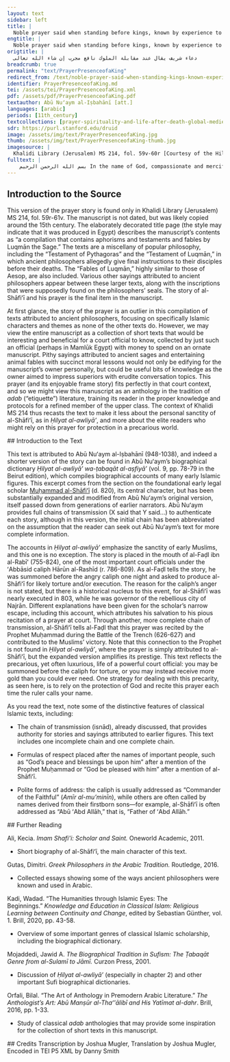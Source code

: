```yaml
---
layout: text
sidebar: left
title: |
  Noble prayer said when standing before kings, known by experience to be beneficial (God most high willing) | دعاء شريف يقال عند مقابلة الملوك نافع مجرب إن شاء الله تعالى
engtitle: |
  Noble prayer said when standing before kings, known by experience to be beneficial (God most high willing)
origtitle: |
  دعاء شريف يقال عند مقابلة الملوك نافع مجرب إن شاء الله تعالى
breadcrumb: true
permalink: "text/PrayerPresenceofaKing"
redirect_from: /text/noble-prayer-said-when-standing-kings-known-experience-be-beneficial-god-most-high-willing
identifier: PrayerPresenceofaKing.md
tei: /assets/tei/PrayerPresenceofaKing.xml
pdf: /assets/pdf/PrayerPresenceofaKing.pdf
textauthor: Abū Nuʻaym al-Iṣbahānī [att.]
languages: [arabic]
periods: [11th_century]
textcollections: [prayer-spirituality-and-life-after-death-global-medieval-perspectives]
sdr: https://purl.stanford.edu/druid 
image: /assets/img/text/PrayerPresenceofaKing.jpg
thumb: /assets/img/text/PrayerPresenceofaKing-thumb.jpg
imagesource: |
  Khalidi Library (Jerusalem) MS 214, fol. 59v-60r [Courtesy of the Hill Museum and Manuscript Library]
fulltext: |
    بسم الله الرحمن الرحيم In the name of God, compassionate and merciful روى الحافظ أبو نعيم رضي الله عنه بسنده الى الفضل بن الربيع صاحب هرون الرشيد انه قال Ḥāfiẓ Abū Nuʻaym, God be pleased with him, narrated with a chain of transmission from al-Faḍl ibn al-Rabīʻ—the companion of Hārūn al-Rashīd—who said: ارسل الي الرشيد ذات ليلة فحضرت اليه فلما دخلت عليه وجدت بين يديه صبارة سيوف وانواعا من آلات العذاب. Al-Rashīd sent for me one night, so I went to see him. When I entered before him, I found him with a number of swords and various instruments of torture. فقال يا فضل فقلت لبيك يا امير المومنين فقال علي بهذا الحجازي يعني الشافعي رضي الله عنه الساعة الساعة وهو مغضب. He said, “Faḍl.” I said, “At your service, Commander of the Faithful.” He said, “Bring me this Ḥijāzī”—meaning al-Shāfiʻī, God be pleased with him—“this very hour!” And he was enraged. فخرجت وبي من الغم والحزن ما لا يوصف لمحبتي للشافعي رضي الله عنه لفصاحته وبلاغته وعقله. So I left, filled with indescribable grief and sorrow because of my love for al-Shāfiʻī—God be pleased with him—on account of his eloquent way with words and his intellect. فجئت الى بابه فامرت من دق عليه فابطأ الجواب فعلمت أنه يصلي فوقفت حتى فرغ من صلاته. I came to his door and commanded someone to knock, but he was slow to answer. ففتح الباب فسلمت عليه وقلت له اجب امير المومنين. He opened the door and I greeted him and said, “Answer the Commander of the Faithful.” فقال سمعا وطاعة. He said, “To hear is to obey.” فجدد الوضوء وركع ركعتين وخرج يمشي حتى وصلنا الى الستر. He renewed his ablutions, did two cycles of prayer, and left, walking until we reached the curtain. فقلت له يا ابا عبد الله قف هنا لتستريح الى ان استاذن فدخلت على امير المومنين فاذا هو على حالة غضبه. I told him, “Abū ʻAbd Allāh, wait here and relax until I call you in.” I went in to the Commander of the Faithful, who was still angry. فلما راني قال اين الحجازي قلت عند الستر قال مره بالدخول. When he saw me, he said, “Where is the Ḥijāzī?” I said, “At the curtain.” He said, “Command him to enter.” فخرجت اليه وقلت له بسم الله. So I went out and said to him, “In the name of God.” فدخل يمشي مطمئنا غير فزع ولا خائف ولا قلق ولا منزعج ثم بدا يحرك شفتيه ووجهه مستنير. He went in, walking serenely, neither dismayed nor frightened nor worried nor uneasy. Then he began moving his lips and his face was illuminated. فلما دخل وبصر به امير المومنين قام اليه واستقبله وجعل يقبل بين عينيه وابتهج به وقال له مرحبا بأبي عبد الله لم لا تزرنا وتكون عندنا فانني اليك مشتاق. When he entered and the Commander of the Faithful saw him, he stood and welcomed him and began kissing him between the eyes. He was happy and said, “Welcome, Abū ʻAbd Allāh! Why have you not visited us, when you’re in town and I’ve been missing you?” واجلسه مكانه وقعد الى جانبه وتحدث معه ساعة ثم أمر له ببدرة من الذهب. He had him sit in his place, sat next to him, and talked with him for a while, then ordered that he be given a huge quantity of gold. فقال الشافعي رضي الله عنه لا رأي لي فيه فسأله ان يقبله والج عليه فقبله غير مكترث به. Al-Shāfiʻī—God be pleased with him—said, “I have no interest in it.” But he asked him to accept it and kept pestering him, so he accepted it with indifference. ثم قال له الرشيد يا ابا عبد الله ما طلبناك الا لننال من بركتك ونحظي بمشاهدتك. Then al-Rashīd said to him, “Abū ʻAbd Allāh, we only summoned you to obtain some blessing from you and to gain an audience with you.” ثم امرني ان أرده الى داره وان احمل البدرة بين يديه. Then he commanded me to return him to his home and to take the gold along. فلما خرجنا جعل يعطي كل من رآه وكل من سأله يمينا وشمالا حتى وصل الى منزله وما معه شيء منها. When we went out, he began to give it to everyone he saw and everyone who asked, left and right, until he arrived at home and none of it remained. فلما دخل منزله واطمان به الجلوس جلست بين يديه وقلت له يا ابا عبد الله قد عرفت محبتي لك وشفقتي عليك واني شاهدت غضب امير المومنين في ابتداء طلبه لك ثم لما دخلت عليه رايت منه من التواضع والتودد والاجلال والاكرام لك ما سرني When he had entered his home and was sitting peacefully, I sat before him and said, “Abū ʻAbd Allāh, you know my love and affection for you. I saw the anger of the Commander of the Faithful when he first summoned you, then when you went before him, I saw his humility and friendliness, treating you with an honor and deference that delighted me. وكنت رايتك تحرك شفتيك عند دخولك عليه فبالذي سكن غضبه وسخره الا ما علمتني ما كنت تقوله عند دخولك معي اليه. I saw you moving your lips when you went in before him, so what else could have calmed his anger and contempt? Teach me what you were saying when you and I went in before him.” فقال حدثني مالك عن نافع عن ابن عمر رضي الله عنه وعنهم اجمعين ان رسول الله صلى الله عليه وسلم قراه يوم الاحزاب فهزمهم الله ونصره عليهم وهو He said, “Mālik reported to me from Nāfiʻ, from Ibn ʻUmar—God be pleased with him and with them all—that the Messenger of God—God’s peace and blessings be upon him—recited it on the Day of the Confederates, so God routed them and gave him victory over them. It is: اعوذ بالله من الشيطان الرجيم بسم الله الرحمن الرحيم شهد الله أنه لا إله إلا هو والملائكة وأولوا العلم قائما بالقسط لا إله إلا هو العزيز الحكيم إن الدين عند الله الإسلام. “I seek refuge in God from Satan the damned, in the name of God, merciful and compassionate. ‘God testifies that there is no god but him—as do the angels and those with knowledge—upholding justice. There is no god but him, Mighty and Wise. Religion in the sight of God is Islam.’Qurʼan, Āl ʻImrān 3:18-19. ثم قال وأنا أشهد بما شهد به وأستودع الله هذه الشهادة وهذه الشهادة وديعة لي عند الله إلى يوم القيمة Then he said, I also testify to what he has testified, and I place this testimony as a deposit with God. This testimony is my deposit with God until the day of resurrection. أللهم أعوذ بنور قدسك وعظيم بركتك وعظمه طهارتك وبركة جلالك من كل أفة وعاهة ومن طوارق الليل والنهار إلا طارقا يطرق بخير God, I seek refuge in the light of your holiness, the power of your blessing, the greatness of your purity, the blessing of your majesty, from every harm and malady and the misfortunes of night and day, that the traveler may arrive safely. يا رحمن أللهم أنت غياثي فبك أستغيث وانت ملاذي فبك ألوذ وأنت عياذي فبك أعوذ وأنت جاري فبك أستجير Merciful God, you are my help, so I seek help with you! You are my shelter, so I seek shelter with you! You are my refuge, so I seek refuge with you! You are my protection, so I seek protection with you! يا من ذلت له رقاب الجبابرة وخضعت له أعناق الفراعنة You, before whom the necks of tyrants are humbled and to whom those of pharaohs submit! اعوذ بك من خزيك ومن كشف سترك ومن نسيان ذكرك والإنصراف عن شكرك أنا في حرزك وتحت كنفك I seek refuge in you from disgrace before you, from the opening of your veil, from forgetting to remember you, from neglecting to give you thanks. I am in your sanctuary, beneath your wing. ليلي وهناري ونومي ورقادي وظعني وأسفاري وحركاتي وسكناتي وحياتي ومماتي وجميع ساعاتي وأوقاتي ذكرك شعاري وثناؤك دثاري My night and my day, my sleeping and my lying down, my setting out and my traveling, my moving and my resting, my living and my dying, and all of my hours and times, your remembrance is on my lips and your praise covers me. أشهد أن لا إله إلا أنت ولا إله غيرك ولا معبود سواك تشريفا لعظمتك وتكريما لسبحات وجهك وإقرارا لصمدانيتك واعترافا بوحدانيتك وتنزيها لك عما يقول الكافرون والظالمون والجاحدون تعاليت عن ذلك علوا كبيرا I testify that there is no god but you, there is no god beside you, there is no one worshiped except you, exalting your greatness, honoring the glory of your face, declaring your eternity and confessing your oneness, affirming that you are above all that the unbelievers and the unjust and the deniers say of you. You are highly exalted above that! أللهم أجرني من خزيك ومن شر عبادك واضرب علي سرادقات حفظك وعنايتك وجد علي منك بخير يا أرحم الراحمين God, protect me from disgrace before you and from the wickedness of your slaves! Pitch for me the pavilions of your preservation and your providence! Generously grant me your blessing, most merciful of the merciful! إلهي كيف أخاف وأنت أملي أم كيف أضام وعليك توكلي أم كيف أقهر وأنت ذخري أم كيف أغلب وعليك في كل الأمور اعتمادي My God, how can I fear, when you are my hope? How can I be harmed, when my trust is in you? How can I be overcome, when you are my treasure? How can I be defeated, when I rely upon you in all things? ضربت وجه كل حاسد حسد وراصد رصد وطالم كند بقل هو الله أحد الله الصمد لم يلد ولم يولد ولم يكن له كفوا أحد. I strike the face of every envier who envies, every watcher who watches, everyone unjust and ungrateful, with ‘Say: He is God the one, God the eternal, he does not beget and he is not begotten, and there is none equal to him.’”Qurʼan, al-Ikhlāṣ 112. قال الفضل Al-Faḍl said: فحفظت هذه الكلمات من الشافعي رضي الله عنه ولم أزل أتردد إلى بيته حتى حفظتها حفظا جيدا وما دخلت على هارون الرشيد إلا وقرأتها ودعوت بها بكرة وعشية. So I memorized these words from al-Shāfiʻī - God be pleased with him — and I did not stop returning to his house until I had memorized them well, and I never went in before Hārūn al-Rashīd without reciting them and praying them, morning or evening. فوالله ما عدت رأيت منه ما أكره ولا حرد علي يوما ولا غضب علي ببركة هذا الدعاء الشريف وبركة الشافعي رضي الله عنه. By God, I no longer received anything unpleasant from him, he was not annoyed with me for even a day, and he was never angry with me, by the blessing of this noble prayer and the blessing of al-Shāfiʻī, God be pleased with him. وأعاد علينا وعلى المسلمين من بركة هذا الدعاء الشريف أمين. May the blessing of this noble prayer continue to be upon us and upon the Muslims, amen. وصلى الله على سيدنا محمد وأله وصحبه وسلم. God’s peace and blessings be upon our lord Muḥammad and his family and companions. 
--- 
```

## Introduction to the Source 
<p>This version of the prayer story is found only in Khalidi Library (Jerusalem) MS 214, fol. 59r-61v. The manuscript is not dated, but was likely copied around the 15th century. The elaborately decorated title page (the style may indicate that it was produced in Egypt) describes the manuscript’s contents as “a compilation that contains aphorisms and testaments and fables by Luqmān the Sage.” The texts are a miscellany of popular philosophy, including the “Testament of Pythagoras” and the “Testament of Luqmān,” in which ancient philosophers allegedly give final instructions to their disciples before their deaths. The “Fables of Luqmān,” highly similar to those of Aesop, are also included. Various other sayings attributed to ancient philosophers appear between these larger texts, along with the inscriptions that were supposedly found on the philosophers’ seals. The story of al-Shāfiʻī and his prayer is the final item in the manuscript.</p> <p>At first glance, the story of the prayer is an outlier in this compilation of texts attributed to ancient philosophers, focusing on specifically Islamic characters and themes as none of the other texts do. However, we may view the entire manuscript as a collection of short texts that would be interesting and beneficial for a court official to know, collected by just such an official (perhaps in Mamlūk Egypt) with money to spend on an ornate manuscript. Pithy sayings attributed to ancient sages and entertaining animal fables with succinct moral lessons would not only be edifying for the manuscript’s owner personally, but could be useful bits of knowledge as the owner aimed to impress superiors with erudite conversation topics. This prayer (and its enjoyable frame story) fits perfectly in that court context, and so we might view this manuscript as an anthology in the tradition of <em>adab</em> (“etiquette”) literature, training its reader in the proper knowledge and protocols for a refined member of the upper class. The context of Khalidi MS 214 thus recasts the text to make it less about the personal sanctity of al-Shāfiʻī, as in <em>Ḥilyat al-awliyāʼ</em>, and more about the elite readers who might rely on this prayer for protection in a precarious world.</p>
## Introduction to the Text 
<p>This text is attributed to Abū Nuʻaym al-Iṣbahānī (948-1038), and indeed a shorter version of the story can be found in Abū Nuʻaym’s biographical dictionary <em>Ḥilyat al-awliyāʼ wa-ṭabaqāt al-aṣfiyāʼ</em> (vol. 9, pp. 78-79 in the Beirut edition), which compiles biographical accounts of many early Islamic figures. This excerpt comes from the section on the foundational early legal scholar <a href="https://sourcebook.stanford.edu/author/mu%E1%B8%A5ammad-ibn-idr%C4%ABs-al-sh%C4%81fi%CA%BF%C4%AB">Muḥammad al-Shāfiʻī</a> (d. 820), its central character, but has been substantially expanded and modified from Abū Nuʻaym’s original version, itself passed down from generations of earlier narrators. Abū Nuʻaym provides full chains of transmission (X said that Y said…) to authenticate each story, although in this version, the initial chain has been abbreviated on the assumption that the reader can seek out Abū Nuʻaym’s text for more complete information.</p> <p>The accounts in <em>Ḥilyat al-awliyāʼ</em> emphasize the sanctity of early Muslims, and this one is no exception. The story is placed in the mouth of al-Faḍl ibn al-Rabīʻ (755-824), one of the most important court officials under the ʻAbbāsid caliph Hārūn al-Rashīd (r. 786-809). As al-Faḍl tells the story, he was summoned before the angry caliph one night and asked to produce al-Shāfiʻī for likely torture and/or execution. The reason for the caliph’s anger is not stated, but there is a historical nucleus to this event, for al-Shāfiʻī was nearly executed in 803, while he was governor of the rebellious city of Najrān. Different explanations have been given for the scholar’s narrow escape, including this account, which attributes his salvation to his pious recitation of a prayer at court. Through another, more complete chain of transmission, al-Shāfiʻī tells al-Faḍl that this prayer was recited by the Prophet Muḥammad during the Battle of the Trench (626-627) and contributed to the Muslims’ victory. Note that this connection to the Prophet is not found in <em>Ḥilyat al-awliyāʼ</em>, where the prayer is simply attributed to al-Shāfiʻī, but the expanded version amplifies its prestige. This text reflects the precarious, yet often luxurious, life of a powerful court official: you may be summoned before the caliph for torture, or you may instead receive more gold than you could ever need. One strategy for dealing with this precarity, as seen here, is to rely on the protection of God and recite this prayer each time the ruler calls your name.</p> <p dir="ltr" id="docs-internal-guid-63ebc007-7fff-e4e8-d991-6ac87a1509b3">As you read the text, note some of the distinctive features of classical Islamic texts, including:</p> <ul> <li dir="ltr"> <p dir="ltr" role="presentation">The chain of transmission (isnād), already discussed, that provides authority for stories and sayings attributed to earlier figures. This text includes one incomplete chain and one complete chain.</p> </li> <li dir="ltr"> <p dir="ltr" role="presentation">Formulas of respect placed after the names of important people, such as “God’s peace and blessings be upon him” after a mention of the Prophet Muḥammad or “God be pleased with him” after a mention of al-Shāfiʻī.</p> </li> <li dir="ltr"> <p dir="ltr" role="presentation">Polite forms of address: the caliph is usually addressed as “Commander of the Faithful” (<em>Amīr al-muʼminīn</em>), while others are often called by names derived from their firstborn sons—for example, al-Shāfiʻī is often addressed as “Abū ʻAbd Allāh,” that is, “Father of ʻAbd Allāh.”</p> </li> </ul>
## Further Reading 
<p>Ali, Kecia. <em>Imam Shafi'i: Scholar and Saint.</em> Oneworld Academic, 2011.</p> <ul> <li>Short biography of al-Shāfiʻī, the main character of this text.</li> </ul> <p>Gutas, Dimitri. <em>Greek Philosophers in the Arabic Tradition.</em> Routledge, 2016.</p> <ul> <li>Collected essays showing some of the ways ancient philosophers were known and used in Arabic.</li> </ul> <p>Kadi, Wadad. “The Humanities through Islamic Eyes: The Beginnings.” <em>Knowledge and Education in Classical Islam: Religious Learning between Continuity and Change</em>, edited by Sebastian Günther, vol. 1. Brill, 2020, pp. 43-58.</p> <ul> <li>Overview of some important genres of classical Islamic scholarship, including the biographical dictionary.</li> </ul> <p>Mojaddedi, Jawid A. <em>The Biographical Tradition in Sufism: The Ṭabaqāt Genre from al-Sulamī to Jāmī.</em> Curzon Press, 2001.</p> <ul> <li>Discussion of<em> Ḥilyat al-awliyāʼ</em> (especially in chapter 2) and other important Sufi biographical dictionaries.</li> </ul> <p>Orfali, Bilal. “The Art of Anthology in Premodern Arabic Literature.” <em>The Anthologist’s Art: Abū Manṣūr al-Thaʻ'ālibī and His Yatīmat al-dahr</em>. Brill, 2016, pp. 1-33.</p> <ul> <li>Study of classical <em>adab</em> anthologies that may provide some inspiration for the collection of short texts in this manuscript.</li> </ul>
## Credits
Transcription by Joshua Mugler, Translation by Joshua Mugler, Encoded in TEI P5 XML by Danny Smith
